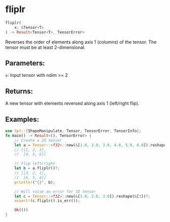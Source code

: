 # fliplr
```rust
fliplr(
    x: &Tensor<T>
) -> Result<Tensor<T>, TensorError>
```
Reverses the order of elements along axis 1 (columns) of the tensor. The tensor must be at least 2-dimensional.

## Parameters:
`x`: Input tensor with ndim >= 2

## Returns:
A new tensor with elements reversed along axis 1 (left/right flip).

## Examples:
```rust
use hpt::{ShapeManipulate, Tensor, TensorError, TensorInfo};
fn main() -> Result<(), TensorError> {
    // Create a 2D tensor
    let a = Tensor::<f32>::new(&[1.0, 2.0, 3.0, 4.0, 5.0, 6.0]).reshape(&[2, 3])?;
    // [[1, 2, 3],
    //  [4, 5, 6]]

    // Flip left/right
    let b = a.fliplr()?;
    // [[3, 2, 1],
    //  [6, 5, 4]]
    println!("{}", b);

    // Will raise an error for 1D tensor
    let c = Tensor::<f32>::new(&[1.0, 2.0, 3.0]).reshape(&[3])?;
    assert!(c.fliplr().is_err());

    Ok(())
}
```
